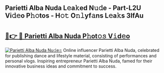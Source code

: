 ## Parietti Alba Nuda L𝚎a𝚔ed N𝚞𝚍e - Part-L2U Vi𝚍𝚎o P𝚑𝚘tos - H𝚘𝚝 O𝚗𝚕yf𝚊ns L𝚎a𝚔s 3IfAu

# <h2><a href="http://kf8g4b.oniu.top/?m=Parietti+Alba+Nuda">🔗👉 🔴 Parietti Alba Nuda P𝚑ot𝚘𝚜 V𝚒d𝚎o</a></h2>

[![Parietti Alba Nuda Nu𝚍e𝚜](https://i.imgur.com/0qMVB7G.gif)](http://kf8g4b.oniu.top/?m=Parietti+Alba+Nuda)
Online influencer Parietti Alba Nuda, celebrated for publishing dance and lifestyle material, consisting of performances and personal vlogs. Inspiring entrepreneur Parietti Alba Nuda, famed for their innovative business ideas and commitment to success.  
